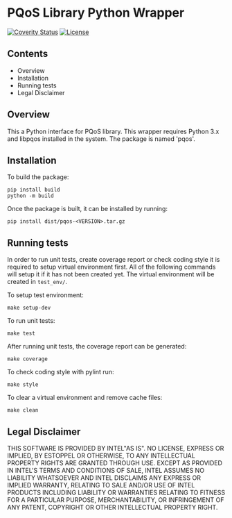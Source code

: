 PQoS Library Python Wrapper
===========================

[![Coverity Status](https://scan.coverity.com/projects/intel-cmt-cat/badge.svg)](https://scan.coverity.com/projects/intel-cmt-cat)
[![License](https://img.shields.io/badge/Licence-BSD%203--Clause-blue)](https://github.com/intel/intel-cmt-cat/blob/master/lib/python/LICENSE)

Contents
--------
* Overview
* Installation
* Running tests
* Legal Disclaimer

Overview
--------
This a Python interface for PQoS library. This wrapper requires Python 3.x
and libpqos installed in the system. The package is named 'pqos'.

Installation
------------
To build the package:
```
pip install build
python -m build
```

Once the package is built, it can be installed by running:
```
pip install dist/pqos-<VERSION>.tar.gz
```

Running tests
-------------
In order to run unit tests, create coverage report or check coding style
it is required to setup virtual environment first. All of the following commands
will setup it if it has not been created yet. The virtual environment
will be created in `test_env/`.

To setup test environment:
```
make setup-dev
```

To run unit tests:
```
make test
```

After running unit tests, the coverage report can be generated:
```
make coverage
```

To check coding style with pylint run:
```
make style
```

To clear a virtual environment and remove cache files:
```
make clean
```

Legal Disclaimer
----------------
THIS SOFTWARE IS PROVIDED BY INTEL"AS IS". NO LICENSE, EXPRESS OR
IMPLIED, BY ESTOPPEL OR OTHERWISE, TO ANY INTELLECTUAL PROPERTY RIGHTS
ARE GRANTED THROUGH USE. EXCEPT AS PROVIDED IN INTEL'S TERMS AND
CONDITIONS OF SALE, INTEL ASSUMES NO LIABILITY WHATSOEVER AND INTEL
DISCLAIMS ANY EXPRESS OR IMPLIED WARRANTY, RELATING TO SALE AND/OR
USE OF INTEL PRODUCTS INCLUDING LIABILITY OR WARRANTIES RELATING TO
FITNESS FOR A PARTICULAR PURPOSE, MERCHANTABILITY, OR INFRINGEMENT
OF ANY PATENT, COPYRIGHT OR OTHER INTELLECTUAL PROPERTY RIGHT.
